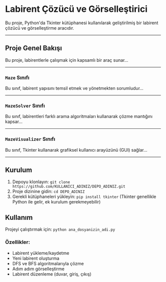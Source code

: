 # Labirent Çözücü ve Görselleştirici

Bu proje, Python'da Tkinter kütüphanesi kullanılarak geliştirilmiş bir labirent çözücü ve görselleştirme aracıdır.

---

## Proje Genel Bakışı

Bu proje, labirentlerle çalışmak için kapsamlı bir araç sunar...

---

### `Maze` Sınıfı

Bu sınıf, labirent yapısını temsil etmek ve yönetmekten sorumludur...

---

### `MazeSolver` Sınıfı

Bu sınıf, labirentleri farklı arama algoritmaları kullanarak çözme mantığını kapsar...

---

### `MazeVisualizer` Sınıfı

Bu sınıf, Tkinter kullanarak grafiksel kullanıcı arayüzünü (GUI) sağlar...

---

## Kurulum

1. Depoyu klonlayın:
   `git clone https://github.com/KULLANICI_ADINIZ/DEPO_ADINIZ.git`
2. Proje dizinine gidin:
   `cd DEPO_ADINIZ`
3. Gerekli kütüphaneleri yükleyin:
   `pip install tkinter` (Tkinter genellikle Python ile gelir, ek kurulum gerekmeyebilir)

## Kullanım

Projeyi çalıştırmak için:
`python ana_dosyanizin_adi.py`

### Özellikler:
* Labirent yükleme/kaydetme
* Yeni labirent oluşturma
* DFS ve BFS algoritmalarıyla çözme
* Adım adım görselleştirme
* Labirent düzenleme (duvar, giriş, çıkış)